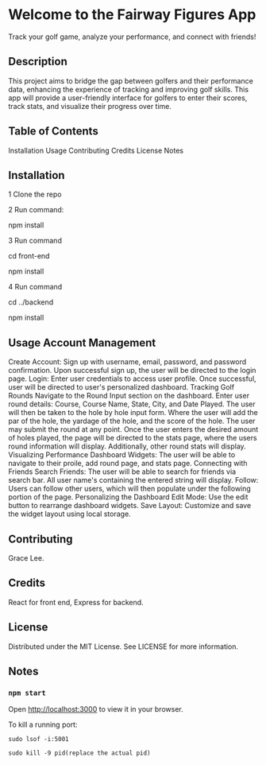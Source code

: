 # Welcome to the Fairway Figures App

Track your golf game, analyze your performance, and connect with friends!

## Description 
This project aims to bridge the gap between golfers and their performance data, enhancing the experience of tracking and improving golf skills. This app will provide a user-friendly interface for golfers to enter their scores, track stats, and visualize their progress over time.


## Table of Contents
  Installation
  Usage
  Contributing
  Credits
  License
  Notes

## Installation

1 Clone the repo

2 Run command:

  npm install
  
3 Run command

  cd front-end 

  npm install

4 Run command 

  cd ../backend 

  npm install


## Usage Account Management
Create Account: 
    Sign up with username, email, password, and password confirmation. Upon successful sign up, the user will be directed to the login page.
    Login: Enter user credentials to access user profile. Once successful, user will be directed to user's personalized dashboard.
Tracking Golf Rounds
    Navigate to the Round Input section on the dashboard.
    Enter user round details: Course, Course Name, State, City, and Date Played. The user will then be taken to the hole by hole input form. Where the user will add the par of the hole, the yardage of the hole, and the score of the hole. 
    The user may submit the round at any point. Once the user enters the desired amount of holes played, the page will be directed to the stats page, where the users round information will display. Additionally, other round stats will display. 
Visualizing Performance
    Dashboard Widgets: The user will be able to navigate to their proile, add round page, and stats page.
Connecting with Friends
    Search Friends: The user will be able to search for friends via search bar. All user name's containing the entered string will display. 
    Follow: Users can follow other users, which will then populate under the following portion of the page. 
Personalizing the Dashboard
    Edit Mode: Use the edit button to rearrange dashboard widgets.
  Save Layout: Customize and save the widget layout using local storage.

## Contributing 
Grace Lee.

## Credits 
React for front end, Express for backend. 

## License 
Distributed under the MIT License. See LICENSE for more information.

## Notes
### `npm start`

Open [http://localhost:3000](http://localhost:3000) to view it in your browser.

To kill a running port: 

    sudo lsof -i:5001

    sudo kill -9 pid(replace the actual pid)
